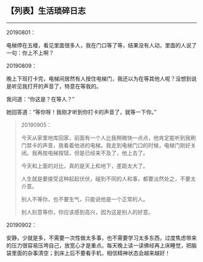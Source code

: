 ## 【列表】生活琐碎日志

---

20190801：

电梯停在五楼，看见里面很多人，我在门口等了等，结果没有人动，里面的人说了一句：你上不上啊？

20190809：

晚上下班打卡完，电梯间居然有人按住电梯门，我还以为在等其他人呢？没想到说是听见我打开的声音了，特意在等我的。

我问道：“你这是？在等人？”

她回答道：“等你呀！我刚才听到你打卡的声音了，就等一下你。”

> 20190905：
>
> 今天从家里地库回家，前面有一个人比我稍微快一点点，他肯定能听到我刷门禁卡的声音，我看着他进的电梯。我走到电梯门口的时候，电梯门刚好关闭。我再按电梯按钮，但是已经来不及了，他上去了。
>
> 今天和上面的对比，真的是天上和地下，差距太大了。
>
> 人生就是要接受这种起起伏伏，碰到不同的人和事，都要淡然处之，不要太介意。
>
> 别人不等你，也不要生气，只能说他是一个正常的人。
>
> 别人刻意等你，你应该感到高兴，因为这是别人的好意。

20190902：

安静，少就是多，不需要一次性做太多事，也不需要学习太多东西，过度焦虑带来的压力很容易压垮自己，放宽心才是重点。每天晚上读一读佛经再上床睡觉，把脑袋里面的杂事清空；到床上后不要看手机，相信精神状态会越来越好！

